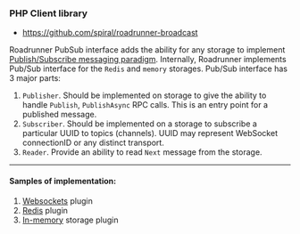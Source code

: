 ### PHP Client library
- https://github.com/spiral/roadrunner-broadcast

Roadrunner PubSub interface adds the ability for any storage to implement [Publish/Subscribe messaging paradigm](https://en.wikipedia.org/wiki/Publish%E2%80%93subscribe_pattern). Internally, Roadrunner implements Pub/Sub interface for the `Redis` and `memory` storages.
Pub/Sub interface has 3 major parts:
1. `Publisher`. Should be implemented on storage to give the ability to handle `Publish`, `PublishAsync` RPC calls. This is an entry point for a published message.
2. `Subscriber`. Should be implemented on a storage to subscribe a particular UUID to topics (channels). UUID may represent WebSocket connectionID or any distinct transport.
3. `Reader`. Provide an ability to read `Next` message from the storage.

---
#### Samples of implementation:
1. [Websockets](https://github.com/roadrunner-server/websockets/blob/master/plugin.go) plugin
2. [Redis](https://github.com/roadrunner-server/redis/blob/master/plugin.go) plugin
3. [In-memory](https://github.com/roadrunner-server/memory/blob/master/plugin.go) storage plugin

